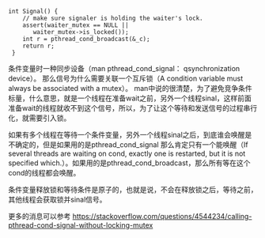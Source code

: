 ```
int Signal() { 
    // make sure signaler is holding the waiter's lock.
    assert(waiter_mutex == NULL ||
	   waiter_mutex->is_locked());
    int r = pthread_cond_broadcast(&_c);
    return r;
 }
 ```
 
 条件变量时一种同步设备（man pthread_cond_signal： qsynchronization device）。
 那么信号为什么需要关联一个互斥锁（A condition variable must always be associated with a mutex）。
 man中说的很清楚，为了避免竞争条件标量，什么意思，就是一个线程在准备wait之前，另外一个线程sinal，这样前面准备wait的线程就收不到这个信号，所以，为了让这个等待和发送信号的过程串行化，就需要引入锁。


如果有多个线程在等待一个条件变量，另外一个线程sinal之后，到底谁会唤醒是不确定的，但是如果用的是pthread_cond_signal
那么肯定只有一个能唤醒（If several threads are waiting on cond, exactly one is restarted, but it is not specified which.）。如果用的是pthread_cond_broadcast，那么所有等在这个cond的线程都会唤醒。


条件变量释放锁和等待条件是原子的，也就是说，不会在释放锁之后，等待之前，其他线程会获取锁并sinal信号。

更多的消息可以参考
https://stackoverflow.com/questions/4544234/calling-pthread-cond-signal-without-locking-mutex
